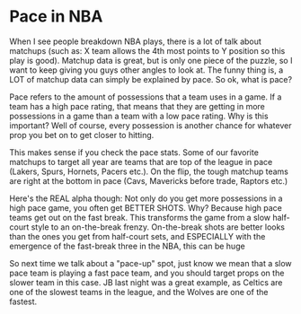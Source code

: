 # Pace in NBA

When I see people breakdown NBA plays, there is a lot of talk about matchups (such as: X team allows the 4th most points to Y position so this play is good). Matchup data is great, but is only one piece of the puzzle, so I want to keep giving you guys other angles to look at. The funny thing is, a LOT of matchup data can simply be explained by pace. So ok, what is pace?

Pace refers to the amount of possessions that a team uses in a game. If a team has a high pace rating, that means that they are getting in more possessions in a game than a team with a low pace rating. Why is this important? Well of course, every possession is another chance for whatever prop you bet on to get closer to hitting.

This makes sense if you check the pace stats. Some of our favorite matchups to target all year are teams that are top of the league in pace (Lakers, Spurs, Hornets, Pacers etc.). On the flip, the tough matchup teams are right at the bottom in pace (Cavs, Mavericks before trade, Raptors etc.)

Here's the REAL alpha though: Not only do you get more possessions in a high pace game, you often get BETTER SHOTS. Why? Because high pace teams get out on the fast break. This transforms the game from a slow half-court style to an on-the-break frenzy. On-the-break shots are better looks than the ones you get from half-court sets, and ESPECIALLY with the emergence of the fast-break three in the NBA, this can be huge

So next time we talk about a "pace-up" spot, just know we mean that a slow pace team is playing a fast pace team, and you should target props on the slower team in this case. JB last night was a great example, as Celtics are one of the slowest teams in the league, and the Wolves are one of the fastest.
